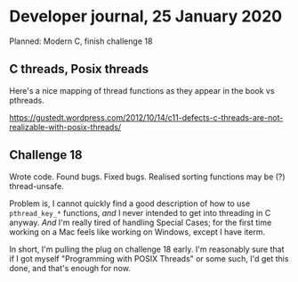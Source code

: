 # Developer journal, 25 January 2020

Planned: Modern C, finish challenge 18

## C threads, Posix threads

Here's a nice mapping of thread functions as they appear in the book vs
pthreads.

https://gustedt.wordpress.com/2012/10/14/c11-defects-c-threads-are-not-realizable-with-posix-threads/

## Challenge 18

Wrote code. Found bugs. Fixed bugs. Realised sorting functions may be (?)
thread-unsafe.

Problem is, I cannot quickly find a good description of how to use
`pthread_key_*` functions, _and_ I never intended to get into threading
in C anyway. _And_ I'm really tired of handling Special Cases; for the first
time working on a Mac feels like working on Windows, except I have iterm.

In short, I'm pulling the plug on challenge 18 early. I'm reasonably sure
that if I got myself "Programming with POSIX Threads" or some such, I'd
get this done, and that's enough for now.